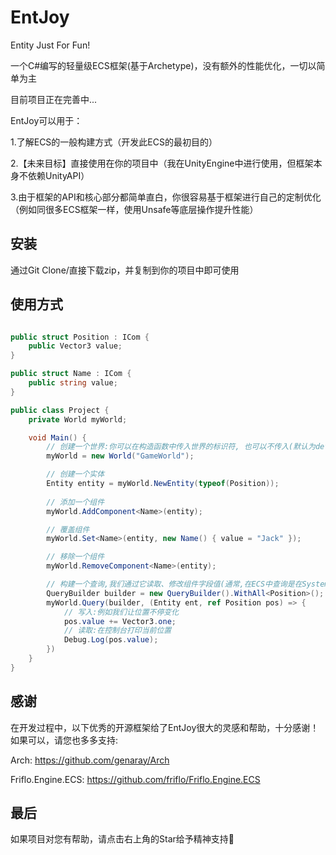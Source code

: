 # EntJoy

Entity Just For Fun!

一个C#编写的轻量级ECS框架(基于Archetype)，没有额外的性能优化，一切以简单为主

目前项目正在完善中...

EntJoy可以用于：

1.了解ECS的一般构建方式（开发此ECS的最初目的）

2.【未来目标】直接使用在你的项目中（我在UnityEngine中进行使用，但框架本身不依赖UnityAPI）

3.由于框架的API和核心部分都简单直白，你很容易基于框架进行自己的定制优化（例如同很多ECS框架一样，使用Unsafe等底层操作提升性能）

## 安装
通过Git Clone/直接下载zip，并复制到你的项目中即可使用

## 使用方式

```csharp

public struct Position : ICom {
    public Vector3 value;
}

public struct Name : ICom {
    public string value;
}

public class Project {
    private World myWorld;

    void Main() {
        // 创建一个世界:你可以在构造函数中传入世界的标识符, 也可以不传入(默认为default)
        myWorld = new World("GameWorld");

        // 创建一个实体
        Entity entity = myWorld.NewEntity(typeof(Position));
        
        // 添加一个组件
        myWorld.AddComponent<Name>(entity);

        // 覆盖组件
        myWorld.Set<Name>(entity, new Name() { value = "Jack" });

        // 移除一个组件
        myWorld.RemoveComponent<Name>(entity);

        // 构建一个查询,我们通过它读取、修改组件字段值(通常,在ECS中查询是在System中运行的,你可以自定义这部分逻辑的位置)
        QueryBuilder builder = new QueryBuilder().WithAll<Position>();
        myWorld.Query(builder, (Entity ent, ref Position pos) => {
            // 写入:例如我们让位置不停变化
            pos.value += Vector3.one;
            // 读取:在控制台打印当前位置
            Debug.Log(pos.value);   
        })
    }
}

```

## 感谢
在开发过程中，以下优秀的开源框架给了EntJoy很大的灵感和帮助，十分感谢！如果可以，请您也多多支持:

Arch: https://github.com/genaray/Arch

Friflo.Engine.ECS: https://github.com/friflo/Friflo.Engine.ECS

## 最后
如果项目对您有帮助，请点击右上角的Star给予精神支持🙏
